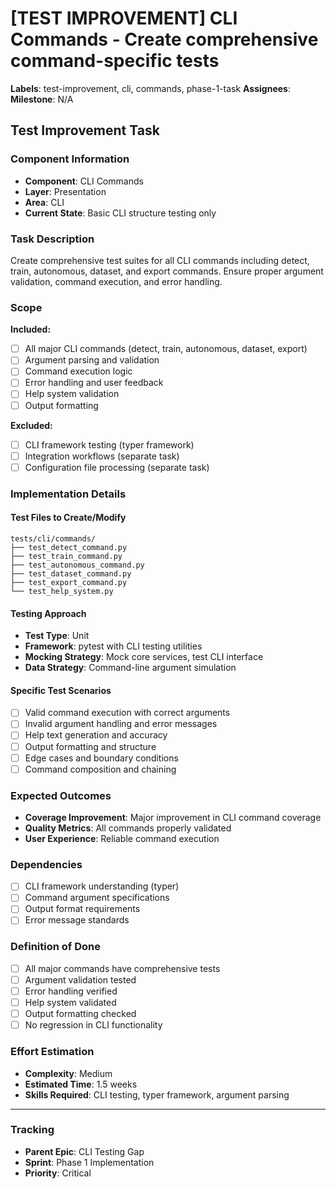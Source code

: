 # [TEST IMPROVEMENT] CLI Commands - Create comprehensive command-specific tests

**Labels**: test-improvement, cli, commands, phase-1-task
**Assignees**: 
**Milestone**: N/A

## Test Improvement Task

### Component Information
- **Component**: CLI Commands
- **Layer**: Presentation
- **Area**: CLI
- **Current State**: Basic CLI structure testing only

### Task Description
Create comprehensive test suites for all CLI commands including detect, train, autonomous, dataset, and export commands. Ensure proper argument validation, command execution, and error handling.

### Scope
**Included:**
- [ ] All major CLI commands (detect, train, autonomous, dataset, export)
- [ ] Argument parsing and validation
- [ ] Command execution logic
- [ ] Error handling and user feedback
- [ ] Help system validation
- [ ] Output formatting

**Excluded:**
- [ ] CLI framework testing (typer framework)
- [ ] Integration workflows (separate task)
- [ ] Configuration file processing (separate task)

### Implementation Details

#### Test Files to Create/Modify
```
tests/cli/commands/
├── test_detect_command.py
├── test_train_command.py
├── test_autonomous_command.py
├── test_dataset_command.py
├── test_export_command.py
└── test_help_system.py
```

#### Testing Approach
- **Test Type**: Unit
- **Framework**: pytest with CLI testing utilities
- **Mocking Strategy**: Mock core services, test CLI interface
- **Data Strategy**: Command-line argument simulation

#### Specific Test Scenarios
- [ ] Valid command execution with correct arguments
- [ ] Invalid argument handling and error messages
- [ ] Help text generation and accuracy
- [ ] Output formatting and structure
- [ ] Edge cases and boundary conditions
- [ ] Command composition and chaining

### Expected Outcomes
- **Coverage Improvement**: Major improvement in CLI command coverage
- **Quality Metrics**: All commands properly validated
- **User Experience**: Reliable command execution

### Dependencies
- [ ] CLI framework understanding (typer)
- [ ] Command argument specifications
- [ ] Output format requirements
- [ ] Error message standards

### Definition of Done
- [ ] All major commands have comprehensive tests
- [ ] Argument validation tested
- [ ] Error handling verified
- [ ] Help system validated
- [ ] Output formatting checked
- [ ] No regression in CLI functionality

### Effort Estimation
- **Complexity**: Medium
- **Estimated Time**: 1.5 weeks
- **Skills Required**: CLI testing, typer framework, argument parsing

---
### Tracking
- **Parent Epic**: CLI Testing Gap
- **Sprint**: Phase 1 Implementation
- **Priority**: Critical
